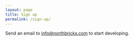 ```yaml
---
layout: page
title: Sign up
permalink: /sign-up/
---
```


Send an email to [info@northbricks.com](mailto:info@northbricks.com?subject=Sign%20up&body=Hi,%0A%0AI%20like%20to%20try%20the%20Northbricks%20API.%0A%0AMy%20name:%20%0ACompany:%20) to start developing.
